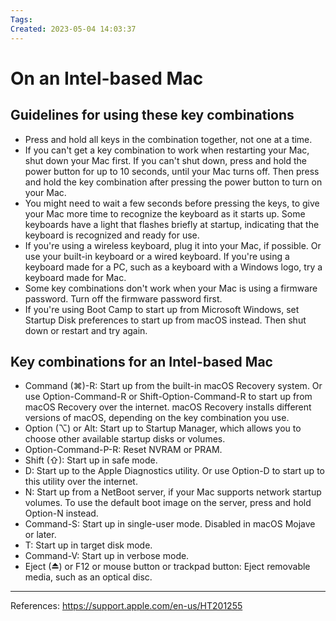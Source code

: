 ```yaml
---
Tags: 
Created: 2023-05-04 14:03:37
---
```

# On an Intel-based Mac
## Guidelines for using these key combinations
- Press and hold all keys in the combination together, not one at a time. 
- If you can't get a key combination to work when restarting your Mac, shut down your Mac first. If you can't shut down, press and hold the power button for up to 10 seconds, until your Mac turns off. Then press and hold the key combination after pressing the power button to turn on your Mac.
- You might need to wait a few seconds before pressing the keys, to give your Mac more time to recognize the keyboard as it starts up. Some keyboards have a light that flashes briefly at startup, indicating that the keyboard is recognized and ready for use.
- If you're using a wireless keyboard, plug it into your Mac, if possible. Or use your built-in keyboard or a wired keyboard. If you're using a keyboard made for a PC, such as a keyboard with a Windows logo, try a keyboard made for Mac.
- Some key combinations don't work when your Mac is using a firmware password. Turn off the firmware password first.
- If you're using Boot Camp to start up from Microsoft Windows, set Startup Disk preferences to start up from macOS instead. Then shut down or restart and try again.
## Key combinations for an Intel-based Mac
- Command (⌘)-R: Start up from the built-in macOS Recovery system. Or use Option-Command-R or Shift-Option-Command-R to start up from macOS Recovery over the internet. macOS Recovery installs different versions of macOS, depending on the key combination you use. 
- Option (⌥) or Alt: Start up to Startup Manager, which allows you to choose other available startup disks or volumes. 
- Option-Command-P-R: Reset NVRAM or PRAM.
- Shift (⇧):  Start up in safe mode. 
- D: Start up to the Apple Diagnostics utility. Or use Option-D to start up to this utility over the internet.
- N: Start up from a NetBoot server, if your Mac supports network startup volumes. To use the default boot image on the server, press and hold Option-N instead. 
- Command-S: Start up in single-user mode. Disabled in macOS Mojave or later.
- T: Start up in target disk mode.
- Command-V: Start up in verbose mode. 
- Eject (⏏) or F12 or mouse button or trackpad button: Eject removable media, such as an optical disc.

---
References: https://support.apple.com/en-us/HT201255